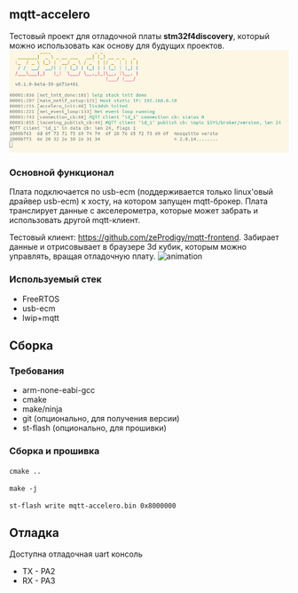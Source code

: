 ## mqtt-accelero

Тестовый проект для отладочной платы __stm32f4discovery__, который можно использовать как основу для будущих проектов.
![console](https://github.com/zeProdigy/mqtt-accelero/blob/main/screenshot.png)

### Основной функционал
Плата подключается по usb-ecm (поддерживается только linux'овый драйвер usb-ecm) к хосту, на котором запущен mqtt-брокер. Плата транслирует данные с акселерометра, которые может забрать и использовать другой mqtt-клиент.

Тестовый клиент: https://github.com/zeProdigy/mqtt-frontend. Забирает данные и отрисовывает в браузере 3d кубик, которым можно управлять, вращая отладочную плату.
![animation](https://github.com/zeProdigy/mqtt-accelero/blob/main/gif.gif)

### Используемый стек
* FreeRTOS
* usb-ecm
* lwip+mqtt

## Сборка
### Требования
* arm-none-eabi-gcc
* cmake
* make/ninja
* git (опционально, для получения версии)
* st-flash (опционально, для прошивки)

### Сборка и прошивка
`cmake ..`

`make -j`

`st-flash write mqtt-accelero.bin 0x8000000`

## Отладка 
Доступна отладочная uart консоль
* TX - PA2
* RX - PA3
